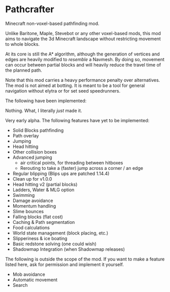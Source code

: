 # Pathcrafter

Minecraft non-voxel-based pathfinding mod.

Unlike Baritone, Maple, Stevebot or any other voxel-based mods, 
this mod aims to navigate the 3d Minecraft landscape without 
restricting movement to whole blocks.

At its core is still the A* algorithm, although the generation of
vertices and edges are heavily modified to _resemble_ a Navmesh.
By doing so, movement can occur between partial blocks and will
heavily reduce the travel time of the planned path.

Note that this mod carries a heavy performance penalty over 
alternatives. The mod is not aimed at botting. It is meant 
to be a tool for general navigation without elytra or for 
set seed speedrunners.

The following have been implemented:

Nothing. What, I literally *just* made it.

Very early alpha. The following features have yet to be implemented:

- Solid Blocks pathfinding
- Path overlay
- Jumping
- Head hitting
- Other collision boxes
- Advanced jumping
   - air critical points, for threading between hitboxes
   - Rerouting to take a (faster) jump across a corner / an edge
- Regular blipping (Blips ups are patched 1.14.4)
- Clean up for v1.0.0
- Head hitting v2 (partial blocks)
- Ladders, Water & MLG option
- Swimming
- Damage avoidance
- Momentum handling
- Slime bounces
- Falling blocks (flat cost)
- Caching & Path segmentation
- Food calculations
- World state management (block placing, etc.)
- Slipperiness & ice boating
- Basic redstone solving (one could wish)
- Shadowmap Integration (when Shadowmap releases)

The following is outside the scope of the mod. If you want to make
a feature listed here, ask for permission and implement it yourself.

- Mob avoidance
- Automatic movement
- Search